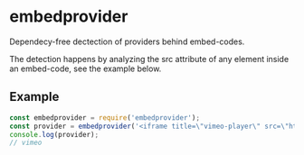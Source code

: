 # embedprovider

Dependecy-free dectection of providers behind embed-codes.

The detection happens by analyzing the src attribute of any element inside an embed-code, see the example below.

## Example
```javascript
const embedprovider = require('embedprovider');
const provider = embedprovider('<iframe title=\"vimeo-player\" src=\"https://player.vimeo.com/video/336812660\" width=\"640\" height=\"360\" frameborder=\"0\" allowfullscreen></iframe>');
console.log(provider);
// vimeo
```
